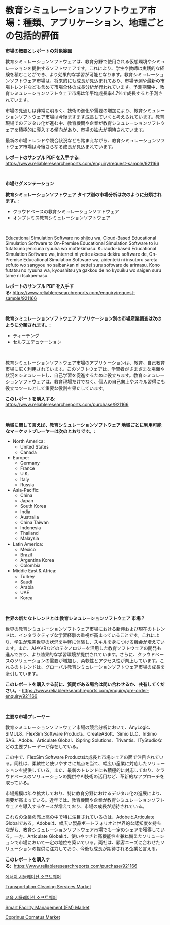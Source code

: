 <p><h1>教育シミュレーションソフトウェア市場：種類、アプリケーション、地理ごとの包括的評価</h1></p><p><strong>市場の概要とレポートの対象範囲</strong></p>
<p><p>教育シミュレーションソフトウェアは、教育分野で使用される仮想環境やシミュレーションを提供するソフトウェアです。これにより、学生や教師は実践的な経験を積むことができ、より効果的な学習が可能となります。教育シミュレーションソフトウェア市場は、将来的にも成長が見込まれており、市場予測や最新の市場トレンドなども含めて市場全体の成長分析が行われています。予測期間中、教育シミュレーションソフトウェア市場は年平均成長率4.7％で成長すると予測されています。</p><p>市場の見通しは非常に明るく、技術の進化や需要の増加により、教育シミュレーションソフトウェア市場は今後ますます成長していくと考えられています。教育現場でのデジタル化が進む中、教育機関や企業が教育シミュレーションソフトウェアを積極的に導入する傾向があり、市場の拡大が期待されています。</p><p>最新の市場トレンドや競合状況なども踏まえながら、教育シミュレーションソフトウェア市場は今後さらなる成長が見込まれています。</p></p>
<p><strong>レポートのサンプル PDF を入手する:</strong> <a href="https://www.reliableresearchreports.com/enquiry/request-sample/921166">https://www.reliableresearchreports.com/enquiry/request-sample/921166</a></p>
<p>&nbsp;</p>
<p><strong>市場セグメンテーション</strong></p>
<p><strong>教育シミュレーションソフトウェア タイプ別の市場分析は次のように分類されます。:</strong></p>
<p><ul><li>クラウドベースの教育シミュレーションソフトウェア</li><li>オンプレミス教育シミュレーションソフトウェア</li></ul></p>
<p>&nbsp;</p>
<p><p>Educational Simulation Software no shijou wa, Cloud-Based Educational Simulation Software to On-Premise Educational Simulation Software to iu futatsuno jenisuna ryuuha wo mottekimasu. Kuraudo-based Educational Simulation Software wa, internet ni yotte aksesu dekiru software de, On-Premise Educational Simulation Software wa, aidenteki ni insutoru sareta sofuto wo sangyou no saibankan ni settei suru software de arimasu. Kono futatsu no ryuuha wa, kyoushitsu ya gakkou de no kyouiku wo saigen suru tame ni tsukaemasu.</p></p>
<p><strong>レポートのサンプル PDF を入手する:</strong>&nbsp;<a href="https://www.reliableresearchreports.com/enquiry/request-sample/921166">https://www.reliableresearchreports.com/enquiry/request-sample/921166</a></p>
<p>&nbsp;</p>
<p><strong> 教育シミュレーションソフトウェア アプリケーション別の市場産業調査は次のように分類されます。:</strong></p>
<p><ul><li>ティーチング</li><li>セルフエデュケーション</li></ul></p>
<p>&nbsp;</p>
<p><p>教育シミュレーションソフトウェア市場のアプリケーションは、教育、自己教育市場に広く利用されています。このソフトウェアは、学習者がさまざまな場面や状況をシミュレートし、自己学習を促進するために役立ちます。教育シミュレーションソフトウェアは、教育現場だけでなく、個人の自己向上やスキル習得にも役立つツールとして重要な役割を果たしています。</p></p>
<p><strong>このレポートを購入する:</strong>&nbsp; <a href="https://www.reliableresearchreports.com/purchase/921166">https://www.reliableresearchreports.com/purchase/921166</a></p>
<p>&nbsp;</p>
<p><strong>地域に関して言えば、教育シミュレーションソフトウェア 地域ごとに利用可能なマーケットプレーヤーは次のとおりです。:</strong></p>
<p><ul>
    <li>
        North America:
        <ul>
            <li>United States</li>
            <li>Canada</li>
        </ul>
    </li>
    <li>
        Europe:
        <ul>
            <li>Germany</li>
            <li>France</li>
            <li>U.K.</li>
            <li>Italy</li>
            <li>Russia</li>
        </ul>
    </li>
    <li>
        Asia-Pacific:
        <ul>
            <li>China</li>
            <li>Japan</li>
            <li>South Korea</li>
            <li>India</li>
            <li>Australia</li>
            <li>China Taiwan</li>
            <li>Indonesia</li>
            <li>Thailand</li>
            <li>Malaysia</li>
        </ul>
    </li>
    <li>
        Latin America:
        <ul>
            <li>Mexico</li>
            <li>Brazil</li>
            <li>Argentina Korea</li>
            <li>Colombia</li>
        </ul>
    </li>
    <li>
        Middle East & Africa:
        <ul>
            <li>Turkey</li>
            <li>Saudi</li>
            <li>Arabia</li>
            <li>UAE</li>
            <li>Korea</li>
        </ul>
    </li>
    </ul></p>
<p>&nbsp;</p>
<p><strong>世界の新たなトレンドとは 教育シミュレーションソフトウェア 市場？</strong></p>
<p><p>世界の教育シミュレーションソフトウェア市場における新興および現在のトレンドは、インタラクティブな学習経験の重視が高まっていることです。これにより、学生が現実世界の状況を手軽に体験し、スキルを身につける機会が増えています。また、AIやVRなどのテクノロジーを活用した教育ソフトウェアの開発も進んでおり、より効果的な学習環境が提供されています。さらに、クラウドベースのソリューションの需要が増加し、柔軟性とアクセス性が向上しています。これらのトレンドは、グローバル教育シミュレーションソフトウェア市場の成長を牽引しています。</p></p>
<p><strong>このレポートを購入する前に、質問がある場合は問い合わせるか、共有してください。</strong>- <a href="https://www.reliableresearchreports.com/enquiry/pre-order-enquiry/921166">https://www.reliableresearchreports.com/enquiry/pre-order-enquiry/921166</a></p>
<p>&nbsp;</p>
<p><strong>主要な市場プレーヤー</strong></p>
<p><p>教育シミュレーションソフトウェア市場の競合分析において、AnyLogic、SIMUL8、FlexSim Software Products、CreateASoft、Simio LLC、InSimo SAS、Adobe、Articulate Global、iSpring Solutions、Trivantis、ITyStudioなどの主要プレーヤーが存在している。 </p><p>この中で、FlexSim Software Productsは成長と市場シェアの面で注目されている。同社は、柔軟性と使いやすさに焦点を当て、幅広い産業に対応したソリューションを提供している。また、最新のトレンドにも積極的に対応しており、クラウドベースのソリューションの提供やAI技術の活用など、革新的なアプローチを取っている。</p><p>市場規模は年々拡大しており、特に教育分野におけるデジタル化の進展により、需要が高まっている。近年では、教育機関や企業が教育シミュレーションソフトウェアを導入するケースが増えており、市場の成長が期待されている。</p><p>これらの企業の売上高の中で特に注目されているのは、AdobeとArticulate Globalである。Adobeは、幅広い製品ポートフォリオと世界的な認知度を持ちながら、教育シミュレーションソフトウェア市場でも一定のシェアを獲得している。一方、Articulate Globalは、使いやすさと高機能性を兼ね備えたソリューションで市場において一定の地位を築いている。両社は、顧客ニーズに合わせたソリューションの提供に注力しており、今後も成長が期待される企業と言える。</p></p>
<p><strong>このレポートを購入する:</strong>&nbsp;&nbsp;<a href="https://www.reliableresearchreports.com/purchase/921166">https://www.reliableresearchreports.com/purchase/921166</a></p>
<p><p><a href="https://github.com/laholand/Market-Research-Report-List-2/blob/main/7296985182031.md">에너지 시뮬레이션 소프트웨어</a></p><p><a href="https://issuu.com/reportprime-2/docs/transportation-cleaning-services-market-size-2030.">Transportation Cleaning Services Market</a></p><p><a href="https://github.com/sougarounis/Market-Research-Report-List-2/blob/main/5250452182032.md">교육 시뮬레이션 소프트웨어</a></p><p><a href="https://issuu.com/reportprime-2/docs/smart-facility-management-fm-market-size-2030.pptx">Smart Facility Management (FM) Market</a></p><p><a href="https://github.com/sonuprakash1/Market-Research-Report-List-1/blob/main/coprinus-comatus-market.md">Coprinus Comatus Market</a></p></p>